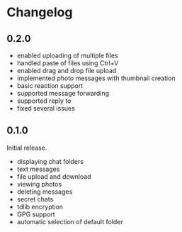 # Changelog

## 0.2.0

* enabled uploading of multiple files
* handled paste of files using Ctrl+V
* enabled drag and drop file upload
* implemented photo messages with thumbnail creation
* basic reaction support
* supported message forwarding
* supported reply to
* fixed several issues

## 0.1.0

Initial release.

* displaying chat folders
* text messages
* file upload and download
* viewing photos
* deleting messages
* secret chats
* tdlib encryption
* GPG support
* automatic selection of default folder
